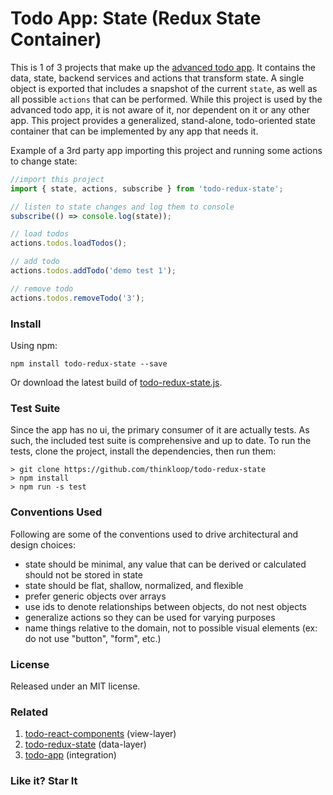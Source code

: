 # Todo App: State (Redux State Container)

This is 1 of 3 projects that make up the [advanced todo app](https://github.com/thinkloop/todo-app). It contains the data, state, backend services and actions that transform state. A single object is exported that includes a snapshot of the current `state`, as well as all possible `actions` that can be performed. While this project is used by the advanced todo app, it is not aware of it, nor dependent on it or any other app. This project provides a generalized, stand-alone, todo-oriented state container that can be implemented by any app that needs it.

Example of a 3rd party app importing this project and running some actions to change state:

```javascript
//import this project
import { state, actions, subscribe } from 'todo-redux-state';

// listen to state changes and log them to console
subscribe(() => console.log(state));

// load todos
actions.todos.loadTodos();

// add todo
actions.todos.addTodo('demo test 1');

// remove todo
actions.todos.removeTodo('3');
```

### Install
Using npm:

```
npm install todo-redux-state --save
```

Or download the latest build of [todo-redux-state.js](build/todo-redux-state.js).

### Test Suite
Since the app has no ui, the primary consumer of it are actually tests. As such, the included test suite is comprehensive and up to date. To run the tests, clone the project, install the dependencies, then run them:

```
> git clone https://github.com/thinkloop/todo-redux-state
> npm install
> npm run -s test
```

### Conventions Used
Following are some of the conventions used to drive architectural and design choices:

- state should be minimal, any value that can be derived or calculated should not be stored in state
- state should be flat, shallow, normalized, and flexible
- prefer generic objects over arrays
- use ids to denote relationships between objects, do not nest objects
- generalize actions so they can be used for varying purposes
- name things relative to the domain, not to possible visual elements (ex: do not use "button", "form", etc.)

### License

Released under an MIT license.

### Related
1. [todo-react-components](https://github.com/thinkloop/todo-react-components) (view-layer)
2. [todo-redux-state](https://github.com/thinkloop/todo-redux-state) (data-layer)
3. [todo-app](https://github.com/thinkloop/todo-app) (integration)

### Like it? Star It

